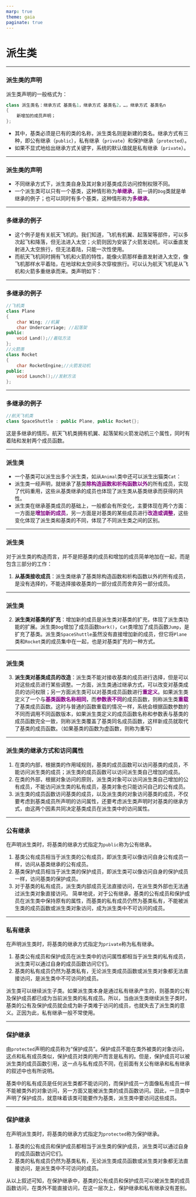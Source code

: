 ```yaml
---
marp: true
theme: gaia
paginate: true
---
```

<style>
   em{
        font-style: normal;
        font-weight: bold;
        color: purple;
   }
</style>

<!-- _class: lead -->
# **派生类**

---

### **派生类的声明**

派生类声明的一般格式为：
```cpp
class 派生类名：继承方式 基类名1，继承方式 基类名2，…，继承方式 基类名n
{
    新增加的成员声明；
};
```
+ 其中，基类必须是已有的类的名称，派生类名则是新建的类名。继承方式有三种，即公有继承（`public`），私有继承（`private`）和保护继承（`protected`）。
+ 如果不显式地给出继承方式关键字，系统的默认值就是私有继承（`private`）。

---

### **派生类的声明**

+ 不同继承方式下，派生类自身及其对象对基类成员访问控制权限不同。
+ 一个派生类可以只有一个基类，这种情形称为*单继承*，前一讲的`Dog`类就是单继承的例子；也可以同时有多个基类，这种情形称为*多继承*。

---

### **多继承的例子**

+ 这个例子是有关航天飞机的。我们知道，飞机有机翼、起落架等部件，可以多次起飞和降落，但无法进入太空；火箭则因为安装了火箭发动机，可以垂直发射进入太空旅行，但无法着陆，只能一次性使用。
+ 而航天飞机同时拥有飞机和火箭的特性，能像火箭那样垂直发射进入太空，像飞机那样水平着陆，在地球和太空间多次穿梭旅行。可以认为航天飞机是从飞机和火箭多重继承而来。类声明如下：

---

### **多继承的例子**

```cpp
//飞机类 
class Plane
{
    char Wing; //机翼
    char Undercarriage; //起落架
public:
    void Land();//着陆方法
};
//火箭类
class Rocket
{
    char RocketEngine;//火箭发动机
public:
    void Launch();//发射方法
};
```

---

### **多继承的例子**
```cpp
//航天飞机类 
class SpaceShuttle : public Plane, public Rocket{};
```
这是多继承的情形。航天飞机类拥有机翼、起落架和火箭发动机三个属性，同时有着陆和发射两个成员函数。

---

### **派生类**

+ 一个基类可以派生出多个派生类，如从`Animal`类中还可以派生出猫类`Cat`：
+ 派生类一经声明，就继承了基类*除构造函数和析构函数以外*的所有成员，实现了代码重用，这些从基类继承的成员也体现了派生类从基类继承而获得的共性。
+ 派生类在继承基类成员的基础上，一般都会有所变化，主要体现在两个方面：一方面是*增加新的成员*，另一方面是对基类的某些成员进行*改造或调整*，这些变化体现了派生类和基类的不同，体现了不同派生类之间的区别。

---

### **派生类**

对于派生类的构造而言，并不是把基类的成员和增加的成员简单地加在一起，而是包含三部分的工作：
1. **从基类接收成员**：派生类继承了基类除构造函数和析构函数以外的所有成员，是没有选择的，不能选择接收基类的一部分成员而舍弃另一部分成员。

---

### **派生类**

2. **派生类对基类的扩充**：增加新的成员是派生类对基类的扩充，体现了派生类功能的扩展。派生类`Dog`增加了成员函数`bark()`，`Cat`类增加了成员函数`Jump`，是扩充了基类。派生类`SpaceShuttle`虽然没有直接增加新的成员，但它将`Plane`类和`Rocket`类的成员集中在一起，也是对基类扩充的一种方式。

---

### **派生类**

3. **派生类对基类成员的改造**：派生类不能对接收基类的成员进行选择，但是可以对这些成员进行某些调整。一方面，派生类通过继承方式，可以改变对基类成员的访问权限；另一方面派生类可以对基类成员函数进行*重定义*。如果派生类定义了一个与*基类函数名称相同*，而*参数表不同*的成员函数，则称派生类*重载*了基类成员函数。这时与普通的函数重载的情况一样，系统会根据函数参数的不同而调用不同函数版本，如果派生类定义的成员函数名称和参数表与基类的成员函数完全一致，则称派生类覆盖了基类同名成员函数，这样新成员就取代了基类的成员函数。（如果基类的函数为虚函数，则称为重写）

---

### **派生类的继承方式和访问属性**

1. 在类的内部，根据类的作用域规则，基类的成员函数可以访问基类的成员，不能访问派生类的成员；派生类的成员函数可以访问派生类自己增加的成员。
2. 在类的外部，根据对象访问的原则，派生类对象可以访问派生类自己增加的公有成员，不能访问派生类的私有成员，基类对象也只能访问自己的公有成员。
3. 派生类的成员函数访问基类的成员，以及派生类的对象访问基类的成员，不仅要考虑到基类成员所声明的访问属性，还要考虑派生类声明时对基类的继承方式，由这两个因素共同决定基类成员在派生类中的访问属性。

----

### **公有继承**
在声明派生类时，将基类的继承方式指定为`public`称为公有继承。
1. 基类公有成员相当于派生类的公有成员，即派生类可以像访问自身公有成员一样，访问从基类继承的公有成员。
2. 基类保护成员相当于派生类的保护成员，即派生类可以像访问自身的保护成员一样，访问基类的保护成员。
3. 对于基类的私有成员，派生类内部成员无法直接访问，在派生类外部也无法通过派生类对象直接访问。
简单地说，对于公有继承，基类的公有成员和保护成员在派生类中保持原有的属性，而基类的私有成员仍然为基类私有，不能被派生类的成员函数或派生类对象访问，成为派生类中不可访问的成员。

---

### **私有继承**
在声明派生类时，将基类的继承方式指定为`private`称为私有继承。
1. 基类公有成员和保护成员在派生类中的访问属性都相当于派生类的私有成员，派生类可以通过自身的成员函数访问它们。
2. 基类的私有成员仍然为基类私有，无论派生类成员函数或派生类对象都无法直接访问，是派生类中不可访问的成员。

派生类可以继续派生子类。如果派生类本身是通过私有继承产生的，则基类的公有及保护成员都已成为当前派生类的私有成员。所以，当由派生类继续派生子类时，基类的公有及保护成员就会成为新子类难于访问的成员，也就失去了派生类的意义。正因为此，私有继承一般不常使用。

---

### **保护继承**
由`protected`声明的成员称为“保护成员”。保护成员不能在类外被类的对象访问，这点和私有成员类似，保护成员对类的用户而言是私有的。但是，保护成员可以被派生类的成员函数引用，这一点与私有成员不同，在前面有关公有继承和私有继承的叙述中也有所说明。

基类中的私有成员是任何派生类都不能访问的，而保护成员一方面像私有成员一样不能被类外的对象访问，另一方面又能被派生类的成员函数访问。因此，一旦类中声明了保护成员，就意味着该类可能要作为基类，派生类中要访问这些成员。

---

### **保护继承**

在声明派生类时，将基类的继承方式指定为`protected`称为保护继承。
1. 基类的公有成员和保护成员都相当于派生类的保护成员，派生类可以通过自身的成员函数访问它们。
2. 基类的私有成员仍然为基类私有，无论派生类成员函数或派生类对象都无法直接访问，是派生类中不可访问的成员。

从以上叙述可知，在保护继承中，基类的公有成员和保护成员可以被派生类的成员函数访问，在类外不能直接访问，在这一层次上，保护继承和私有继承没有差别。
 